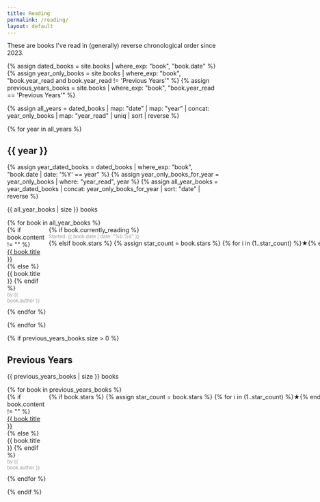 ```yaml
---
title: Reading
permalink: /reading/
layout: default
---
```


These are books I've read in (generally) reverse chronological order since 2023.

<div>
{% assign dated_books = site.books | where_exp: "book", "book.date" %}
{% assign year_only_books = site.books | where_exp: "book", "book.year_read and book.year_read != 'Previous Years'" %}
{% assign previous_years_books = site.books | where_exp: "book", "book.year_read == 'Previous Years'" %}

{% assign all_years = dated_books | map: "date" | map: "year" | concat: year_only_books | map: "year_read" | uniq | sort | reverse %}

{% for year in all_years %}
    <div>
        <h2>{{ year }}</h2>
        {% assign year_dated_books = dated_books | where_exp: "book", "book.date | date: '%Y' == year" %}
        {% assign year_only_books_for_year = year_only_books | where: "year_read", year %}
        {% assign all_year_books = year_dated_books | concat: year_only_books_for_year | sort: "date" | reverse %}
        <p>{{ all_year_books | size }} books</p>
        <ul style="list-style-type: none; padding: 0;">
            {% for book in all_year_books %}
                <li style="display: grid; grid-template-columns: auto min-content; gap: 10px; align-items: start; margin-bottom: 10px;">
                    <div>
                        {% if book.content != "" %}
                            <a href="{{ book.url }}" rel="nofollow noopener" style="{% if book.stars == 5 %}font-weight: bold;{% endif %} text-decoration: none; display: block;">
                                {{ book.title }}
                            </a>
                        {% else %}
                            <span style="{% if book.stars == 5 %}font-weight: bold;{% endif %} display: block;">{{ book.title }}</span>
                        {% endif %}
                        <span style="display: block; font-size: 0.8em; color: #999;">by {{ book.author }}</span>
                    </div>
                    <span style="white-space: nowrap; color: {% if book.stars == 5 %}gold{% else %}black{% endif %};">
                        {% if book.currently_reading %}
                            <span style="display: block; font-size: 0.8em; color: #999;">Started: {{ book.date | date: "%b %d" }}</span>
                        {% elsif book.stars %}
                            {% assign star_count = book.stars %}
                            {% for i in (1..star_count) %}★{% endfor %}
                        {% endif %}
                    </span>
                </li>
            {% endfor %}
        </ul>
    </div>
{% endfor %}

{% if previous_years_books.size > 0 %}
    <div>
        <h2>Previous Years</h2>
        <p>{{ previous_years_books | size }} books</p>
        <ul style="list-style-type: none; padding: 0;">
            {% for book in previous_years_books %}
                <li style="display: grid; grid-template-columns: auto min-content; gap: 10px; align-items: start; margin-bottom: 10px;">
                    <div>
                        {% if book.content != "" %}
                            <a href="{{ book.url }}" rel="nofollow noopener" style="{% if book.stars == 5 %}font-weight: bold;{% endif %} text-decoration: none; display: block;">
                                {{ book.title }}
                            </a>
                        {% else %}
                            <span style="{% if book.stars == 5 %}font-weight: bold;{% endif %} display: block;">{{ book.title }}</span>
                        {% endif %}
                        <span style="display: block; font-size: 0.8em; color: #999;">by {{ book.author }}</span>
                    </div>
                    <span style="white-space: nowrap; color: {% if book.stars == 5 %}gold{% else %}black{% endif %};">
                        {% if book.stars %}
                            {% assign star_count = book.stars %}
                            {% for i in (1..star_count) %}★{% endfor %}
                        {% endif %}
                    </span>
                </li>
            {% endfor %}
        </ul>
    </div>
{% endif %}
</div>